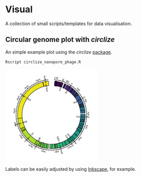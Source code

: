 # Visual

A collection of small scripts/templates for data visualisation. 

## Circular genome plot with _circlize_

An simple example plot using the _circlize_ [package](https://jokergoo.github.io/circlize_book/book/). 

````
Rscript circlize_nanopore_phage.R
````

![Example PDF image of the scripts output](https://github.com/hoelzer/visual/blob/master/circlize_nanopore_phage.png)

Labels can be easily adjusted by using [Inkscape](https://inkscape.org), for example.
